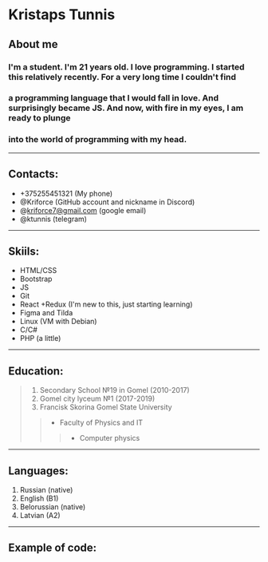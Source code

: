 # Kristaps Tunnis

## About me
### I'm a student. I'm 21 years old. I love programming. I started this relatively recently. For a very long time I couldn't find
### a programming language that I would fall in love. And surprisingly became JS. And now, with fire in my eyes, I am ready to plunge 
### into the world of programming with my head.

***

## Contacts:
* +375255451321 (My phone)
* @Kriforce (GitHub account and nickname in Discord)
* @kriforce7@gmail.com (google email)
* @ktunnis (telegram)

***

## Skiils:
* HTML/CSS
* Bootstrap
* JS
* Git
* React +Redux (I'm new to this, just starting learning)
* Figma and Tilda 
* Linux (VM with Debian)
* C/C#
* PHP (a little)

***

## Education:
> 1.  Secondary School №19 in Gomel (2010-2017)
> 2.  Gomel city lyceum №1 (2017-2019)
> 3.  Francisk Skorina Gomel State University
>> * Faculty of Physics and IT
>>> * Computer physics

***

## Languages:
1.  Russian (native)
2.  English (B1)
3.  Belorussian (native)
4.  Latvian (A2)

***

## Example of code:
<script type="text/javascript">
        function toggleText() {
            let listImg = ['<img src="img/765LT.jpg" alt="#" />',
                            '<img src="img/bmw.jpg" alt="#" />',
                            '<img src="img/ferrari.jpg" alt="#" />',
                            '<img src="img/huracan.jpg" alt="#" />',
                            '<img src="img/mercedes.jpg" alt="#" />',
                            '<img src="img/nisan.jpg" alt="#" />',
                            '<img src="img/taycan.jpg" alt="#" />',
                            '<img src="img/tesla.jpg" alt="#" />',
                            '<img src="img/viper.jpg" alt="#" />',
                            '<img src="img/ford.jpg" alt="#" />'];

            let img_arr = [];
    
            while(img_arr.length < 3){
                var r = Math.floor(Math.random() * listImg.length);
                if(img_arr.indexOf(r) === -1) img_arr.push(r);
            }

            document.getElementById('img1').innerHTML = listImg[img_arr[0]];
            document.getElementById('img2').innerHTML = listImg[img_arr[1]];
            document.getElementById('img3').innerHTML = listImg[img_arr[2]];
        }

        window.onload = randomImg;
    </script> 
